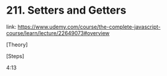 # 211. Setters and Getters

link: https://www.udemy.com/course/the-complete-javascript-course/learn/lecture/22649073#overview

[Theory]







[Steps]


4:13